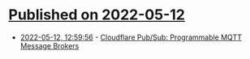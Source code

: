 # [Published on 2022-05-12](index.md)

* [2022-05-12, 12:59:56](https://news.ycombinator.com/item?id=31353452) - [Cloudflare Pub/Sub: Programmable MQTT Message Brokers](https://blog.cloudflare.com/announcing-pubsub-programmable-mqtt-messaging/)
